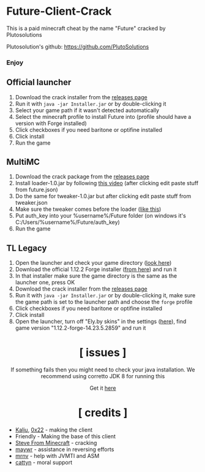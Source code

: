 # Future-Client-Crack

This is a paid minecraft cheat by the name "Future" cracked by Plutosolutions 

Plutosolution's github: https://github.com/PlutoSolutions

### Enjoy


## Official launcher

1. Download the crack installer from the [releases page](https://github.com/PlutoSolutions/Future/releases)
2. Run it with `java -jar Installer.jar` or by double-clicking it
3. Select your game path if it wasn't detected automatically
4. Select the minecraft profile to install Future into (profile should have a version with Forge installed)
5. Click checkboxes if you need baritone or optifine installed
6. Click install
7. Run the game

## MultiMC
1. Download the crack package from the [releases page](https://github.com/PlutoSolutions/Future/releases)
2. Install loader-1.0.jar by following [this video](https://youtu.be/-4XayCqZI1g?t=36) (after clicking edit paste stuff from future.json)
3. Do the same for tweaker-1.0.jar but after clicking edit paste stuff from tweaker.json
4. Make sure the tweaker comes before the loader ([like this](https://crystalpvp.ru/future/multimc.png))
5. Put auth_key into your %username%/Future folder (on windows it's C:/Users/%username%/Future/auth_key)
6. Run the game

## TL Legacy
1. Open the launcher and check your game directory ([look here](https://crystalpvp.ru/future/tlenglish.png))
2. Download the official 1.12.2 Forge installer ([from here](https://maven.minecraftforge.net/net/minecraftforge/forge/1.12.2-14.23.5.2859/forge-1.12.2-14.23.5.2859-installer.jar)) and run it
3. In that installer make sure the game directory is the same as the launcher one, press OK
4. Download the crack installer from the [releases page](https://github.com/PlutoSolutions/Future/releases)
5. Run it with `java -jar Installer.jar` or by double-clicking it, make sure the game path is set to the launcher path and choose the `forge` profile
6. Click checkboxes if you need baritone or optifine installed
7. Click install
8. Open the launcher, turn off "Ely.by skins" in the settings ([here](https://crystalpvp.ru/future/tl2english.png)), find game version "1.12.2-forge-14.23.5.2859" and run it

<div align="center">
  
# [ issues ]

If something fails then you might need to check your java installation. We recommend using corretto JDK 8 for running this

Get it [here](https://docs.aws.amazon.com/corretto/latest/corretto-8-ug/downloads-list.html)

# [ credits ]

</div>

+ [Kalju](https://github.com/pkalju), [0x22](https://github.com/0-x-2-2) - making the client
+ Friendly - Making the base of this client
+ [Steve From Minecraft](https://github.com/NUMBERONEMINECRAFTFAN) - cracking
+ [maywr](https://github.com/maywr) - assistance in reversing efforts
+ [mrnv](https://github.com/mr-nv) - help with JVMTI and ASM
+ [cattyn](https://github.com/cattyngmd) - moral support
